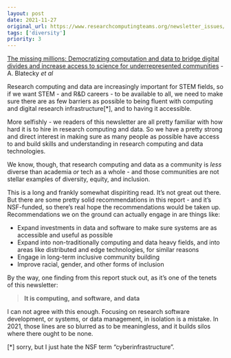 ```yaml
---
layout: post
date: 2021-11-27
original_url: https://www.researchcomputingteams.org/newsletter_issues/0102
tags: ['diversity']
priority: 3
---
```


<!-- markdownlint-disable MD033 -->
<!-- markdownlint-disable MD041 -->
<!-- markdownlint-disable MD049 -->

[The missing millions: Democratizing computation and data to bridge digital divides and increase access to science for underrepresented communities](https://www.rti.org/publication/missing-millions/) - A. Blatecky *et al*

Research computing and data are increasingly important for STEM fields, so if we want STEM - and R&D careers - to be available to all, we need to make sure there are as few barriers as possible to being fluent with computing and digital research infrastructure[*], and to having it accessible.

More selfishly - we readers of this newsletter are all pretty familiar with how hard it is to hire in research computing and data.  So we have a pretty strong and direct interest in making sure as many people as possible have access to and build skills and understanding in research computing and data technologies.

We know, though, that research computing and data as a community is *less* diverse than academia *or* tech as a whole - and those communities are not stellar examples of diversity, equity, and inclusion.

This is a long and frankly somewhat dispiriting read.  It’s not great out there.  But there are some pretty solid recommendations in this report - and it’s NSF-funded, so there’s real hope the recommendations would be taken up.  Recommendations we on the ground can actually engage in are things like:

- Expand investments in data and software to make sure systems are as accessible and useful as possible
- Expand into non-traditionally computing and data heavy fields, and into areas like distributed and edge technologies, for similar reasons
- Engage in long-term inclusive community building
- Improve racial, gender, and other forms of inclusion

By the way, one finding from this report stuck out, as it’s one of the tenets of this newsletter:

> **It is computing,** **and** **software,** **and** **data**

I can not agree with this enough.  Focusing on research software development, or systems, or data management, in isolation is a mistake.  In 2021, those lines are so blurred as to be meaningless, and it builds silos where there ought to be none.

[*] sorry, but I just hate the NSF term “cyberinfrastructure”.